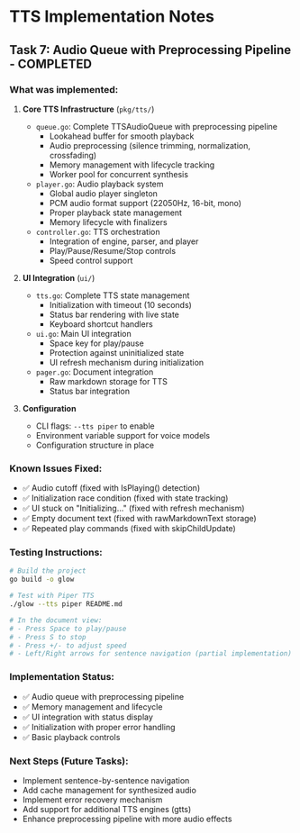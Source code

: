# TTS Implementation Notes

## Task 7: Audio Queue with Preprocessing Pipeline - COMPLETED

### What was implemented:

1. **Core TTS Infrastructure** (`pkg/tts/`)
   - `queue.go`: Complete TTSAudioQueue with preprocessing pipeline
     - Lookahead buffer for smooth playback
     - Audio preprocessing (silence trimming, normalization, crossfading)
     - Memory management with lifecycle tracking
     - Worker pool for concurrent synthesis
   - `player.go`: Audio playback system
     - Global audio player singleton
     - PCM audio format support (22050Hz, 16-bit, mono)
     - Proper playback state management
     - Memory lifecycle with finalizers
   - `controller.go`: TTS orchestration
     - Integration of engine, parser, and player
     - Play/Pause/Resume/Stop controls
     - Speed control support

2. **UI Integration** (`ui/`)
   - `tts.go`: Complete TTS state management
     - Initialization with timeout (10 seconds)
     - Status bar rendering with live state
     - Keyboard shortcut handlers
   - `ui.go`: Main UI integration
     - Space key for play/pause
     - Protection against uninitialized state
     - UI refresh mechanism during initialization
   - `pager.go`: Document integration
     - Raw markdown storage for TTS
     - Status bar integration

3. **Configuration**
   - CLI flags: `--tts piper` to enable
   - Environment variable support for voice models
   - Configuration structure in place

### Known Issues Fixed:
- ✅ Audio cutoff (fixed with IsPlaying() detection)
- ✅ Initialization race condition (fixed with state tracking)
- ✅ UI stuck on "Initializing..." (fixed with refresh mechanism)
- ✅ Empty document text (fixed with rawMarkdownText storage)
- ✅ Repeated play commands (fixed with skipChildUpdate)

### Testing Instructions:
```bash
# Build the project
go build -o glow

# Test with Piper TTS
./glow --tts piper README.md

# In the document view:
# - Press Space to play/pause
# - Press S to stop
# - Press +/- to adjust speed
# - Left/Right arrows for sentence navigation (partial implementation)
```

### Implementation Status:
- ✅ Audio queue with preprocessing pipeline
- ✅ Memory management and lifecycle
- ✅ UI integration with status display
- ✅ Initialization with proper error handling
- ✅ Basic playback controls

### Next Steps (Future Tasks):
- Implement sentence-by-sentence navigation
- Add cache management for synthesized audio
- Implement error recovery mechanism
- Add support for additional TTS engines (gtts)
- Enhance preprocessing pipeline with more audio effects